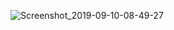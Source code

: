 
![Screenshot_2019-09-10-08-49-27](https://user-images.githubusercontent.com/54838331/65498164-99c1c200-dee5-11e9-858a-754393d7dbee.png)
